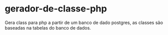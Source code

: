 # gerador-de-classe-php
Gera class para php a partir de um banco de dado postgres, as classes são baseadas na tabelas do banco de dados.
